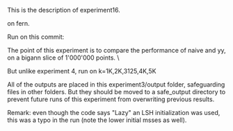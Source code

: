 This is the description of experiment16.

on fern.

Run on this commit:



The point of this experiment is to compare the performance of naive and yy, on a bigann slice of 1'000'000 points. \

But unlike experiment 4, run on k=1K,2K,3125,4K,5K

All of the outputs are placed in this experiment3/output folder, safeguarding files in other folders.
But they should be moved to a safe_output directory to prevent future runs of this experiment from overwriting previous results.

Remark: even though the code says "Lazy" an LSH initialization was used, this was a typo in the run (note the lower initial msses as well).

